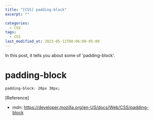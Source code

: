 ```yaml
---
title: "[CSS] padding-block"
excerpt: ""

categories:
  - CSS
tags:
  - CSS
last_modified_at: 2023-05-12T08:06:00-05:00
---
```


In this post, it tells you about some of 'padding-block'.

# padding-block

```css
padding-block: 20px 30px;
```

[Reference]

- mdn: <https://developer.mozilla.org/en-US/docs/Web/CSS/padding-block>
